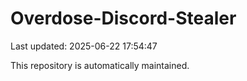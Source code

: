 # Overdose-Discord-Stealer

Last updated: 2025-06-22 17:54:47

This repository is automatically maintained.
